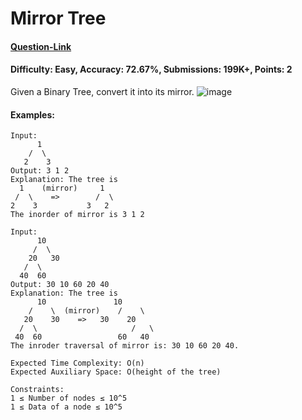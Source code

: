 # Mirror Tree
#### [Question-Link](https://www.geeksforgeeks.org/problems/mirror-tree/1)
#### Difficulty: Easy, Accuracy: 72.67%, Submissions: 199K+, Points: 2

Given a Binary Tree, convert it into its mirror.
![image](https://github.com/user-attachments/assets/27417fc9-3c64-4496-acd1-1ceb27e48ba5)

#### Examples:
```
Input:
      1
    /  \
   2    3
Output: 3 1 2
Explanation: The tree is
  1    (mirror)     1
 /  \    =>        /  \
2    3           3   2
The inorder of mirror is 3 1 2
```
```
Input:
      10
     /  \
    20   30
   /  \
  40  60
Output: 30 10 60 20 40
Explanation: The tree is
      10               10
    /    \  (mirror)    /    \
   20    30    =>   30    20
  /  \                     /   \
 40  60                 60   40
The inroder traversal of mirror is: 30 10 60 20 40.
```
```
Expected Time Complexity: O(n)
Expected Auxiliary Space: O(height of the tree)
```
```
Constraints:
1 ≤ Number of nodes ≤ 10^5
1 ≤ Data of a node ≤ 10^5
```
